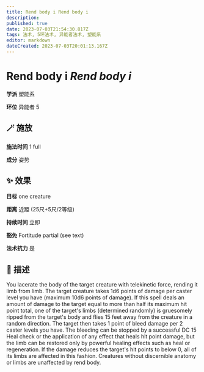```yaml
---
title: Rend body i Rend body i
description: 
published: true
date: 2023-07-03T21:54:30.817Z
tags: 法术, 5环法术, 异能者法术, 塑能系
editor: markdown
dateCreated: 2023-07-03T20:01:13.167Z
---
```


# **Rend body i** *Rend body i*

**学派** 塑能系 

**环位** 异能者 5

## 🪄 施放

**施法时间** 1 full

**成分** 姿势

## ✨ 效果 

**目标** one creature 

**距离** 近距 (25尺+5尺/2等级)  

**持续时间** 立即 

**豁免** Fortitude partial (see text)

**法术抗力** 是

## 📖 描述

You lacerate the body of the target creature with telekinetic force, rending it limb from limb. The target creature takes 1d6 points of damage per caster level you have (maximum 10d6 points of damage). If this spell deals an amount of damage to the target equal to more than half its maximum hit point total, one of the target's limbs (determined randomly) is gruesomely ripped from the target's body and flies 15 feet away from the creature in a random direction. The target then takes 1 point of bleed damage per 2 caster levels you have. The bleeding can be stopped by a successful DC 15 Heal check or the application of any effect that heals hit point damage, but the limb can be restored only by powerful healing effects such as heal or regeneration. If the damage reduces the target's hit points to below 0, all of its limbs are affected in this fashion.  Creatures without discernible anatomy or limbs are unaffected by rend body.
    